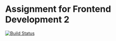 # Assignment for Frontend Development 2

[![Build Status](https://travis-ci.org/multimediatechnology/assignment-frontend.svg)](https://travis-ci.org/multimediatechnology/assignment-frontend)

